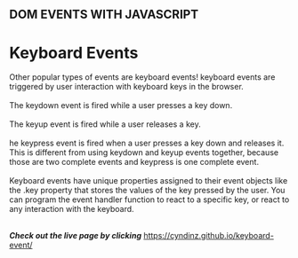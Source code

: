 <h2>DOM EVENTS WITH JAVASCRIPT</h2>
<h1>Keyboard Events</h1>
Other popular types of events are keyboard events! keyboard events are triggered by user interaction with keyboard keys in the browser.<br>
<br>
The keydown event is fired while a user presses a key down.<br>
<br>
The keyup event is fired while a user releases a key.<br>
<br>
he keypress event is fired when a user presses a key down and releases it. This is different from using keydown and keyup events together, because those are two complete events and keypress is one complete event.<br>
<br>
Keyboard events have unique properties assigned to their event objects like the .key property that stores the values of the key pressed by the user. You can program the event handler function to react to a specific key, or react to any interaction with the keyboard.<br>
<br>

***Check out the live page by clicking*** https://cyndinz.github.io/keyboard-event/